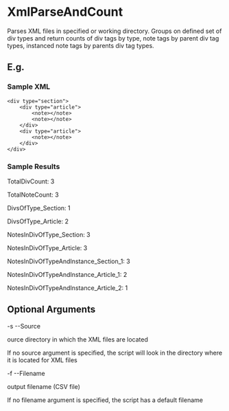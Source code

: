 # XmlParseAndCount

Parses XML files in specified or working directory.
Groups on defined set of div types
and return counts of div tags by type, note tags by parent div tag types,
instanced note tags by parents div tag types.

 ## E.g.
 ### Sample XML
```
<div type="section">
    <div type="article">
        <note></note>
        <note></note>
    </div>
    <div type="article">
        <note></note>
    </div>
</div>
```
### Sample Results
TotalDivCount: 3

TotalNoteCount: 3


DivsOfType_Section: 1

DivsOfType_Article: 2


NotesInDivOfType_Section: 3

NotesInDivOfType_Article: 3


NotesInDivOfTypeAndInstance_Section_1: 3

NotesInDivOfTypeAndInstance_Article_1: 2

NotesInDivOfTypeAndInstance_Article_2: 1



## Optional Arguments

-s --Source

ource directory in which the XML files are located

If no source argument is specified, the script will look in the directory where it is located for XML files 

-f --Filename

output filename (CSV file)

If no filename argument is specified, the script has a default filename

